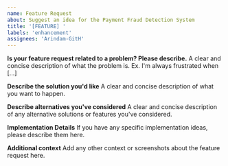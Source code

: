 ```yaml
---
name: Feature Request
about: Suggest an idea for the Payment Fraud Detection System
title: '[FEATURE] '
labels: 'enhancement'
assignees: 'Arindam-GitH'
---
```


**Is your feature request related to a problem? Please describe.**
A clear and concise description of what the problem is. Ex. I'm always frustrated when [...]

**Describe the solution you'd like**
A clear and concise description of what you want to happen.

**Describe alternatives you've considered**
A clear and concise description of any alternative solutions or features you've considered.

**Implementation Details**
If you have any specific implementation ideas, please describe them here.

**Additional context**
Add any other context or screenshots about the feature request here. 